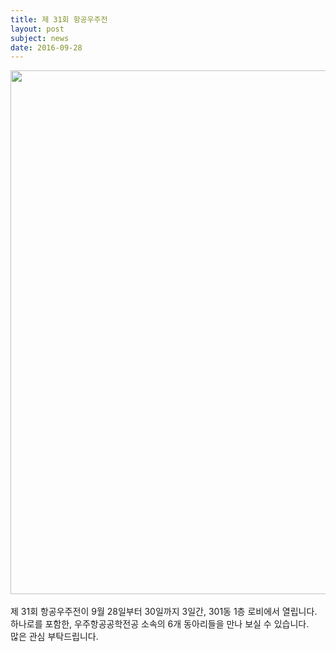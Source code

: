 ```yaml
---
title: 제 31회 항공우주전
layout: post
subject: news
date: 2016-09-28
---
```

<img src="https://github.com/hsb6350/hanaro.github.io/blob/master/assets/acts/exhibition2016.jpg?raw=true" width="598" height="838"/>
<br/><br/>
제 31회 항공우주전이 9월 28일부터 30일까지 3일간, 301동 1층 로비에서 열립니다.<br/>
하나로를 포함한, 우주항공공학전공 소속의 6개 동아리들을 만나 보실 수 있습니다. <br/>
많은 관심 부탁드립니다.
